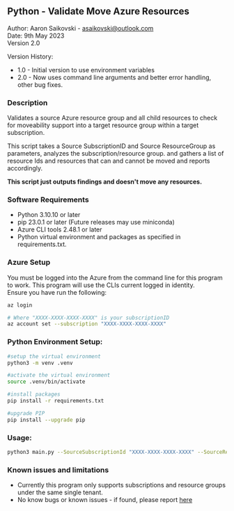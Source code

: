 ## Python - Validate Move Azure Resources 

Author: Aaron Saikovski - asaikovski@outlook.com  
Date: 9th May 2023  
Version 2.0  

Version History:  
* 1.0 - Initial version to use environment variables  
* 2.0 - Now uses command line arguments and better error handling, other bug fixes.  

### Description ###
Validates a source Azure resource group and all child resources to check for moveability support into a target resource group within a target subscription.  

This script takes a Source SubscriptionID and Source ResourceGroup as parameters, analyzes the subscription/resource group.
and gathers a list of resource Ids and resources that can and cannot be moved and reports accordingly.  

**This script just outputs findings and doesn't move any resources.**   

### Software Requirements ###
* Python 3.10.10 or later
* pip 23.0.1 or later (Future releases may use miniconda)
* Azure CLI tools 2.48.1 or later
* Python virtual environment and packages as specified in requirements.txt.  

### Azure Setup ###
You must be logged into the Azure from the command line for this program to work. This program will use the CLIs current logged in identity.  
Ensure you have run the following:
```bash
az login

# Where "XXXX-XXXX-XXXX-XXXX" is your subscriptionID
az account set --subscription "XXXX-XXXX-XXXX-XXXX"
```

### Python Environment Setup: ###
```bash
#setup the virtual environment
python3 -m venv .venv 

#activate the virtual environment
source .venv/bin/activate

#install packages
pip install -r requirements.txt

#upgrade PIP
pip install --upgrade pip
```

### Usage: ###
```bash
python3 main.py --SourceSubscriptionId "XXXX-XXXX-XXXX-XXXX" --SourceResourceGroup "SourceRSG" --TargetSubscriptionId "XXXX-XXXX-XXXX-XXXX" --TargetResourceGroup "TargetRSG"
```

### Known issues and limitations ###
* Currently this program only supports subscriptions and resource groups under the same single tenant.
* No know bugs or known issues - if found, please report [here](https://github.com/AaronSaikovski/pyazvalidatemoveresources/issues)
